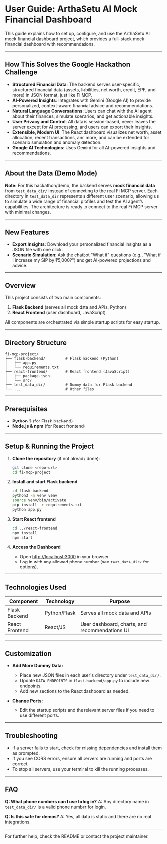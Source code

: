# User Guide: ArthaSetu AI Mock Financial Dashboard

This guide explains how to set up, configure, and use the ArthaSetu AI mock financial dashboard project, which provides a full-stack mock financial dashboard with recommendations.

---

## How This Solves the Google Hackathon Challenge

- **Structured Financial Data**: The backend serves user-specific, structured financial data (assets, liabilities, net worth, credit, EPF, and more) in JSON format, just like Fi MCP.
- **AI-Powered Insights**: Integrates with Gemini (Google AI) to provide personalized, context-aware financial advice and recommendations.
- **Natural Language Conversations**: Users can chat with the AI agent about their finances, simulate scenarios, and get actionable insights.
- **User Privacy and Control**: All data is session-based, never leaves the server except for AI processing, and users can export their insights.
- **Extensible, Modern UI**: The React dashboard visualizes net worth, asset allocation, recent transactions, and more, and can be extended for scenario simulation and anomaly detection.
- **Google AI Technologies**: Uses Gemini for all AI-powered insights and recommendations.

---

## About the Data (Demo Mode)

**Note:**
For this hackathon/demo, the backend serves **mock financial data** from `test_data_dir/` instead of connecting to the real Fi MCP server. Each directory in `test_data_dir` represents a different user scenario, allowing us to simulate a wide range of financial profiles and test the AI agent’s capabilities. The architecture is ready to connect to the real Fi MCP server with minimal changes.

---

## New Features

- **Export Insights**: Download your personalized financial insights as a JSON file with one click.
- **Scenario Simulation**: Ask the chatbot "What if" questions (e.g., "What if I increase my SIP by ₹5,000?") and get AI-powered projections and advice.

---

## Overview

This project consists of two main components:

1. **Flask Backend** (serves all mock data and APIs, Python)
2. **React Frontend** (user dashboard, JavaScript)

All components are orchestrated via simple startup scripts for easy startup.

---

## Directory Structure

```
fi-mcp-project/
├── flask-backend/         # Flask backend (Python)
│   ├── app.py
│   └── requirements.txt
├── react-frontend/        # React frontend (JavaScript)
│   ├── package.json
│   └── src/
├── test_data_dir/         # Dummy data for Flask backend
└── ...                    # Other files
```

---

## Prerequisites

- **Python 3** (for Flask backend)
- **Node.js & npm** (for React frontend)

---

## Setup & Running the Project

1. **Clone the repository** (if not already done):
   ```bash
   git clone <repo-url>
   cd fi-mcp-project
   ```

2. **Install and start Flask backend**
   ```bash
   cd flask-backend
   python3 -m venv venv
   source venv/bin/activate
   pip install -r requirements.txt
   python app.py
   ```

3. **Start React frontend**
   ```bash
   cd ../react-frontend
   npm install
   npm start
   ```

4. **Access the Dashboard**
   - Open [http://localhost:3000](http://localhost:3000) in your browser.
   - Log in with any allowed phone number (see `test_data_dir/` for options).

---

## Technologies Used

| Component         | Technology   | Purpose                                              |
|-------------------|-------------|------------------------------------------------------|
| Flask Backend     | Python/Flask| Serves all mock data and APIs                        |
| React Frontend    | React/JS    | User dashboard, charts, and recommendations UI        |

---

## Customization

- **Add More Dummy Data:**
  - Place new JSON files in each user's directory under `test_data_dir/`.
  - Update `DATA_ENDPOINTS` in `flask-backend/app.py` to include new endpoints.
  - Add new sections to the React dashboard as needed.

- **Change Ports:**
  - Edit the startup scripts and the relevant server files if you need to use different ports.

---

## Troubleshooting

- If a server fails to start, check for missing dependencies and install them as prompted.
- If you see CORS errors, ensure all servers are running and ports are correct.
- To stop all servers, use your terminal to kill the running processes.

---

## FAQ

**Q: What phone numbers can I use to log in?**
A: Any directory name in `test_data_dir/` is a valid phone number for login.

**Q: Is this safe for demos?**
A: Yes, all data is static and there are no real integrations.

---

For further help, check the README or contact the project maintainer. 